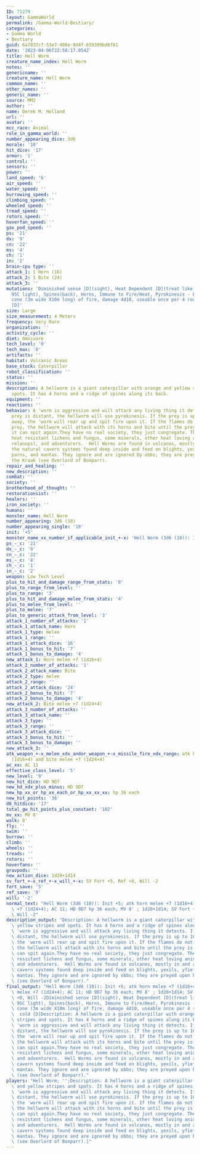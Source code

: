 ```yaml
---
ID: 71279
layout: GammaWorld
permalink: /Gamma-World-Bestiary/
categories:
- Gamma World
- Bestiary
guid: 6a7037c7-53e7-408e-9d4f-659309bd6f81
date: '2023-04-06T22:58:17.054Z'
title: Hell Worm
creature_name_index: Hell Worm
notes: ''
genericname: ''
creature_name: Hell Worm
common_name: ''
other_names: ''
generic_name: ''
source: MM2
author: ''
name: Derek M. Holland
url: ''
avatar: ''
mcc_race: Animal
role_in_gamma_world: ''
number_appearing_dice: 3d6
morale: '10'
hit_dice: '17'
armor: '1'
control: ''
sensors: ''
power: ''
land_speed: '6'
air_speed: ''
water_speed: ''
burrowing_speed: ''
climbing_speed: ''
wheeled_speed: ''
tread_speed: ''
rotors_speed: ''
hoverfan_speed: ''
gav_pod_speed: ''
ps: '21'
dx: '9'
cn: '22'
ms: '4'
ch: '1'
in: '2'
brain-cpu type: ''
attack_1: 1 Horn (16)
attack_2: 1 Bite (24)
attack_3: ''
mutations: 'Diminished sense [D](sight), Heat Dependent [D](treat like photo-dependent:
  95C light), Spines(back), Horns, Immune to Fire/Heat, Pyrokinesis - Breath Weapon:
  cone (3m wide X10m long) of fire, damage 4d10, useable once per 4 rounds, Susceptibility  cold
  [D]'
size: Large
size_measurement: 4 Meters
frequency: Very Rare
organization: ''
activity_cycle: ''
diet: Omnivore
tech_level: '0'
tech_max: '0'
artifacts: ''
habitat: Volcanic Areas
base_stock: Caterpillar
robot_classification: ''
status: ''
mission: ''
description: A hellworm is a giant caterpillar with orange and yellow stripes and
  spots. It has 4 horns and a ridge of spines along its back.
equipment: ''
reactions: ''
behavior: A 'worm is aggressive and will attack any living thing it detects. If the
  prey is distant, the hellworm will use pyrokinesis. If the prey is up to 10 meters
  away, the 'worm will rear up and spit fire upon it. If the flames do not kill the
  prey, the hellworm will attack with its horns and bite until the prey is dead or
  it can spit again.They have no real society, they just congregate. They feed on
  heat resistant lichens and fungus, some minerals, other heat loving animals (e.g.
  relanops), and adventurers.  Hell Worms are found in volcanos, mostly in and around
  the natural cavern systems found deep inside and feed on blights, yexils, yfiefs,
  parns, and mantas. They ignore and are ignored by obbs; they are preyed upon by
  the Kraak (see Overlord of Bonparr).
repair_and_healing: ''
new_description: ''
combat: ''
society: ''
brotherhood_of_thought: ''
restorationsist: ''
healers: ''
iron_society: ''
humans: ''
monster_name: Hell Worm
number_appearing: 3d6 (10)
number_appearing_single: '10'
init: '+5'
monster_name_xx_number_if_applicable_init_+-x: 'Hell Worm (3d6 (10)): Init +5'
ps_-_c: '21'
dx_-_c: '9'
cn_-_c: '22'
ms_-_c: '4'
ch_-_c: '1'
in_-_c: '2'
weapon: Low Tech Level
plus_to_hit_and_damage_range_from_stats: '0'
plus_to_range_from_level: ''
plus_to_range: '3'
plus_to_hit_and_damage_melee_from_stats: '4'
plus_to_melee_from_level: ''
plus_to_melee: '7'
plus_to_generic_attack_from_level: '3'
attack_1_number_of_attacks: '1'
attack_1_attack_name: Horn
attack_1_type: melee
attack_1_range: ''
attack_1_attack_dice: '16'
attack_1_bonus_to_hit: '7'
attack_1_bonus_to_damage: '4'
new_attack_1: Horn melee +7 (1d16+4)
attack_2_number_of_attacks: '1'
attack_2_attack_name: Bite
attack_2_type: melee
attack_2_range: ''
attack_2_attack_dice: '24'
attack_2_bonus_to_hit: '7'
attack_2_bonus_to_damage: '4'
new_attack_2: Bite melee +7 (1d24+4)
attack_3_number_of_attacks: ''
attack_3_attack_name: ''
attack_3_type: ''
attack_3_range: ''
attack_3_attack_dice: ''
attack_3_bonus_to_hit: ''
attack_3_bonus_to_damage: ''
new_attack_3: ''
atk_weapon_+-x_melee_xdx_andor_weapon_+-x_missile_fire_xdx_range: atk horn melee +7
  (1d16+4) and bite melee +7 (1d24+4)
ac_xx: AC 11
effective_class_level: '5'
new_level: '9'
new_hit_dice: HD 9D7
new_hd_xdx_plus_minus: HD 9D7
new_hp_xx_or_hp_xx_each_or_hp_xx_xx_xx: hp 36 each
new_hit_points: '36'
d6_hitdice: '17'
total_gw_hit_points_plus_constant: '102'
mv_xx: MV 8'
walk: 8'
fly: ''
swim: ''
burrow: ''
climb: ''
wheels: ''
treads: ''
rotors: ''
hoverfans: ''
gravpods: ''
new_action_dice: 1d20+1d14
sv_fort_+-x_ref_+-x_will_+-x: SV Fort +5, Ref +0, Will -2
fort_save: '5'
ref_save: '0'
will: '-2'
normal_text: "Hell Worm (3d6 (10)): Init +5; atk horn melee +7 (1d16+4) and bite melee\
  \ +7 (1d24+4); AC 11; HD 9D7 hp 36 each; MV 8' ; 1d20+1d14; SV Fort +5, Ref +0,\
  \ Will -2"
description_output: "Description: A hellworm is a giant caterpillar with orange and\
  \ yellow stripes and spots. It has 4 horns and a ridge of spines along its back.Behavior:A\
  \ 'worm is aggressive and will attack any living thing it detects. If the prey is\
  \ distant, the hellworm will use pyrokinesis. If the prey is up to 10 meters away,\
  \ the 'worm will rear up and spit fire upon it. If the flames do not kill the prey,\
  \ the hellworm will attack with its horns and bite until the prey is dead or it\
  \ can spit again.They have no real society, they just congregate. They feed on heat\
  \ resistant lichens and fungus, some minerals, other heat loving animals (e.g. relanops),\
  \ and adventurers.  Hell Worms are found in volcanos, mostly in and around the natural\
  \ cavern systems found deep inside and feed on blights, yexils, yfiefs, parns, and\
  \ mantas. They ignore and are ignored by obbs; they are preyed upon by the Kraak\
  \ (see Overlord of Bonparr)."
final_output: "Hell Worm (3d6 (10)): Init +5; atk horn melee +7 (1d16+4) and bite\
  \ melee +7 (1d24+4); AC 11; HD 9D7 hp 36 each; MV 8' ; 1d20+1d14; SV Fort +5, Ref\
  \ +0, Will -2Diminished sense [D](sight), Heat Dependent [D](treat like photo-dependent:\
  \ 95C light), Spines(back), Horns, Immune to Fire/Heat, Pyrokinesis - Breath Weapon:\
  \ cone (3m wide X10m long) of fire, damage 4d10, useable once per 4 rounds, Susceptibility\
  \  cold [D]Description: A hellworm is a giant caterpillar with orange and yellow\
  \ stripes and spots. It has 4 horns and a ridge of spines along its back.Behavior:A\
  \ 'worm is aggressive and will attack any living thing it detects. If the prey is\
  \ distant, the hellworm will use pyrokinesis. If the prey is up to 10 meters away,\
  \ the 'worm will rear up and spit fire upon it. If the flames do not kill the prey,\
  \ the hellworm will attack with its horns and bite until the prey is dead or it\
  \ can spit again.They have no real society, they just congregate. They feed on heat\
  \ resistant lichens and fungus, some minerals, other heat loving animals (e.g. relanops),\
  \ and adventurers.  Hell Worms are found in volcanos, mostly in and around the natural\
  \ cavern systems found deep inside and feed on blights, yexils, yfiefs, parns, and\
  \ mantas. They ignore and are ignored by obbs; they are preyed upon by the Kraak\
  \ (see Overlord of Bonparr)."
players: "Hell Worm; '';Description: A hellworm is a giant caterpillar with orange\
  \ and yellow stripes and spots. It has 4 horns and a ridge of spines along its back.Behavior:A\
  \ 'worm is aggressive and will attack any living thing it detects. If the prey is\
  \ distant, the hellworm will use pyrokinesis. If the prey is up to 10 meters away,\
  \ the 'worm will rear up and spit fire upon it. If the flames do not kill the prey,\
  \ the hellworm will attack with its horns and bite until the prey is dead or it\
  \ can spit again.They have no real society, they just congregate. They feed on heat\
  \ resistant lichens and fungus, some minerals, other heat loving animals (e.g. relanops),\
  \ and adventurers.  Hell Worms are found in volcanos, mostly in and around the natural\
  \ cavern systems found deep inside and feed on blights, yexils, yfiefs, parns, and\
  \ mantas. They ignore and are ignored by obbs; they are preyed upon by the Kraak\
  \ (see Overlord of Bonparr).|"
---
```

</br>